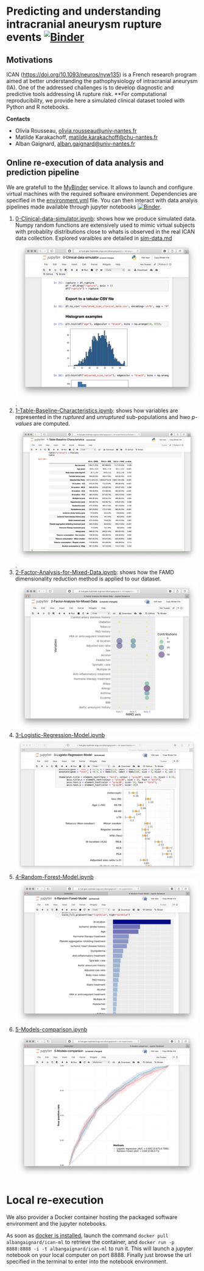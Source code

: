 # Predicting and understanding intracranial aneurysm rupture events [![Binder](https://mybinder.org/badge_logo.svg)](https://mybinder.org/v2/gh/albangaignard/ICAN-ml-experiments.git/master?filepath=notebooks)

## Motivations
ICAN (https://doi.org/10.1093/neuros/nyw135) is a French research program aimed at better understanding the pathophysiology of intracranial aneurysm (IA). One of the addressed challenges is to develop diagnostic and predictive tools addressing IA rupture risk. **For computational reproducibility, we provide here a simulated clinical dataset tooled with Python and R notebooks. 

**Contacts**
  - Olivia Rousseau, olivia.rousseau@univ-nantes.fr
  - Matilde Karakachoff, matilde.karakachoff@chu-nantes.fr
  - Alban Gaignard, alban.gaignard@univ-nantes.fr

## Online re-execution of data analysis and prediction pipeline 
We are gratefull to the [MyBinder](https://mybinder.org) service. It allows to launch and configure virtual machines with the required software environment. Dependencies are specified in the [environment.yml](binder/environment.yml) file. You can then interact with data analyis pipelines made available through jupyter notebooks [![Binder](https://mybinder.org/badge_logo.svg)](https://mybinder.org/v2/gh/albangaignard/ICAN-ml-experiments.git/master?filepath=notebooks). 

  1. [0-Clinical-data-simulator.ipynb](notebooks/0-Clinical-data-simulator.ipynb): shows how we produce simulated data. Numpy random functions are extensively used to mimic virtual subjects with probablity distributions close to whats is observed in the real ICAN data collection. Explored varaibles are detailed in [sim-data.md](sim-data.md) ![simulated clinical data](fig/sc1.png). 
  1. [1-Table-Baseline-Characteristics.ipynb](notebooks/1-Table-Baseline-Characteristics.ipynb): shows how variables are represented in the *ruptured* and *unruptured* sub-populations and hwo *p-values* are computed. ![baseline characteristics](fig/sc2.png). 
  1. [2-Factor-Analysis-for-Mixed-Data.ipynb](notebooks/2-Factor-Analysis-for-Mixed-Data.ipynb): shows how the FAMD dimensionality reduction method is applied to our dataset. ![FAMD](fig/sc3.png)
  1. [3-Logistic-Regression-Model.ipynb](notebooks/3-Logistic-Regression-Model.ipynb) ![LR](fig/sc4.png)
  1. [4-Random-Forest-Model.ipynb](notebooks/4-Random-Forest-Model.ipynb) ![RF](fig/sc5.png)
  1. [5-Models-comparison.ipynb](notebooks/5-Models-comparison.ipynb) ![RFvsLR](fig/sc6.png)

# Local re-execution
We also provider a Docker container hosting the packaged software environment and the jupyter notebooks. 

As soon as [docker is installed](https://docs.docker.com/get-docker/), launch the command `docker pull albangaignard/ican-ml` to retrieve the container, and `docker run -p 8888:8888 -i -t albangaignard/ican-ml` to run it. This will launch a jupyter notebook on your local computer on port 8888. Finally just browse the url specified in the terminal to enter into the notebook environment.

